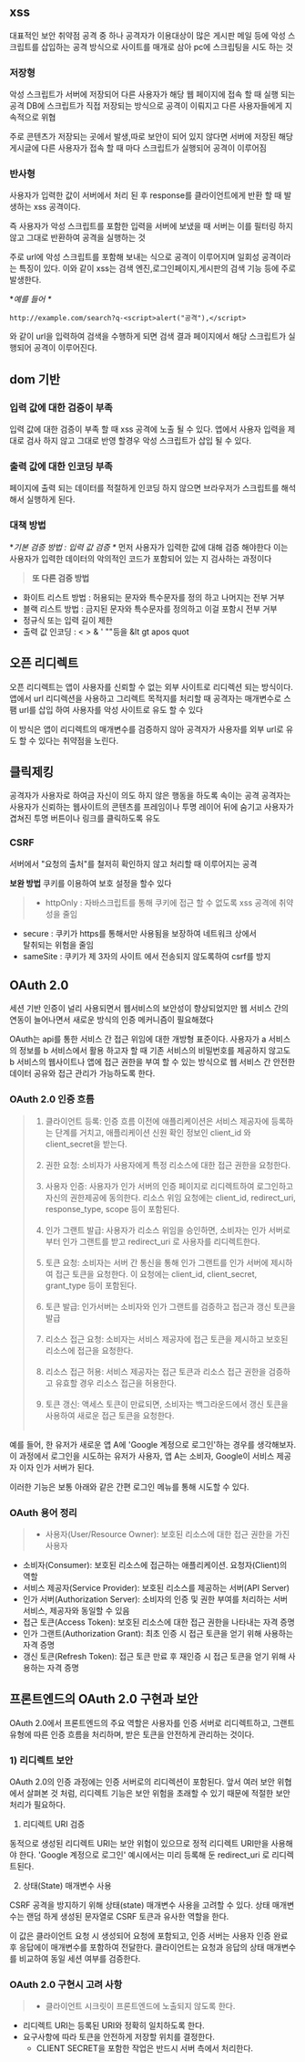 <h2 id="xss">xss</h2>
<p>대표적인 보안 취약점 공격 중 하나 공격자가 이용대상이 많은 게시판 메일 등에 악성 스크립트를 삽입하는 공격 방식으로 사이트를 매개로 삼아 pc에 스크립팅을 시도 하는 것 </p>
<h3 id="저장형">저장형</h3>
<p>악성 스크립트가 서버에 저장되어 다른 사용자가 해당 웹 페이지에 접속 할 때 실행 되는 공격
DB에 스크립트가 직접 저장되는 방식으로 공격이 이뤄지고 다른 사용자들에게 지속적으로 위협</p>
<p>주로 콘텐츠가 저장되는 곳에서 발생,따로 보안이 되어 있지 않다면 서버에 저장된
해당 게시글에 다른 사용자가 접속 할 때 마다 스크립트가 실행되어 공격이 이루어짐</p>
<h3 id="반사형">반사형</h3>
<p>사용자가 입력한 값이 서버에서 처리 된 후 response를 클라이언트에게 반환 할 때
발생하는 xss 공격이다.</p>
<p>즉 사용자가 악성 스크립트를 포함한 입력을 서버에 보냈을 때 
서버는 이를 필터링 하지 않고 그대로 반환하여 공격을 실행하는 것</p>
<p>주로 url에 악성 스크립트를 포함해 보내는 식으로 공격이 이루어지며 일회성 공격이라는 특징이 있다. 이와 같이 xss는 검색 엔진,로그인페이지,게시판의 검색 기능 등에 주로 발생한다.</p>
<p>*<em>예를 들어 *</em></p>
<pre><code>http://example.com/search?q-&lt;script&gt;alert(&quot;공격&quot;),&lt;/script&gt;</code></pre><p>와 같이 url을 입력하여 검색을 수행하게 되면 
검색 결과 페이지에서 해당 스크립트가 실행되어 공격이 이루어진다.</p>
<h2 id="dom-기반">dom 기반</h2>
<h3 id="입력-값에-대한-검증이-부족">입력 값에 대한 검증이 부족</h3>
<p>입력 값에 대한 검증이 부족 할 때 xss 공격에 노출 될 수 있다. 앱에서 사용자 입력을 
제대로 검사 하지 않고 그대로 반영 할경우 악성 스크립트가 삽입 될 수 있다.</p>
<h3 id="출력-값에-대한-인코딩-부족">출력 값에 대한 인코딩 부족</h3>
<p>페이지에 출력 되는 데이터를 적절하게 인코딩 하지 않으면
브라우저가 스크립트를 해석해서 실행하게 된다.</p>
<h3 id="대책-방법">대책 방법</h3>
<p>*<em>기본 검증 방법 : 입력 값 검증 *</em>
먼저 사용자가 입력한 값에 대해 검증 해야한다 
이는 사용자가 입력한 데이터의 악의적인 코드가 포함되어 있는 지 검사하는 과정이다</p>
<blockquote>
<p><strong>또 다른 검증 방법</strong></p>
</blockquote>
<ul>
<li>화이트 리스트 방법 : 허용되는 문자와 특수문자를 정의 하고 나머지는 전부 거부</li>
<li>블랙 리스트 방법 : 금지된 문자와 특수문자를 정의하고 이걸 포함시 전부 거부</li>
<li>정규식 또는 입력 길이 제한</li>
<li>출력 값 인코딩  : &lt; &gt; &amp; ' &quot;&quot;등을 &amp;lt gt apos quot </li>
</ul>
<h2 id="오픈-리디렉트">오픈 리디렉트</h2>
<p>오픈 리디렉트는 앱이 사용자를 신뢰할 수 없는 외부 사이트로 리디렉션 되는 방식이다.
앱에서 url 리디렉션을 사용하고 그리렉트 목적지를 처리할 때 공격자는 매개변수로
스팸 url를 삽입 하여 사용자를 악성 사이트로 유도 할 수 있다</p>
<p>이 방식은 앱이 리디렉트의 매개변수를 검증하지 않아 공격자가 사용자를 외부 url로 
유도 할 수 있다는 취약점을 노린다.</p>
<h2 id="클릭제킹">클릭제킹</h2>
<p>공격자가 사용자로 하여금 자신이 의도 하지 않은 행동을 하도록 속이는 공격
공격자는 사용자가 신뢰하는 웹사이트의 콘텐츠를 프레임이나 투명 레이어 뒤에
숨기고 사용자가 겹쳐진 투명 버튼이나 링크를 클릭하도록 유도 </p>
<h3 id="csrf">CSRF</h3>
<p>서버에서 &quot;요청의 출처&quot;를 철저히 확인하지 않고 처리할 때 이루어지는 공격</p>
<p><strong>보완 방법</strong>
쿠키를 이용하여 보호 설정을 할수 있다</p>
<blockquote>
<ul>
<li>httpOnly : 자바스크립트를 통해 쿠키에 접근 할 수 없도록 xss 공격에 취약성을 줄임</li>
</ul>
</blockquote>
<ul>
<li>secure : 쿠키가 https를 통해서만 사용됨을 보장하여 네트워크 상에서<br />탈취되는 위험을 줄임</li>
<li>sameSite : 쿠키가 제 3자의 사이트 에서 전송되지 않도록하여 csrf를 방지</li>
</ul>
<h2 id="oauth-20">OAuth 2.0</h2>
<p>세션 기반 인증이 널리 사용되면서 웹서비스의 보안성이 향상되었지만 
웹 서비스 간의 연동이 늘어나면서 새로운 방식의 인증 메커니즘이 필요해졌다</p>
<p>OAuth는 api를 통한 서비스 간 접근 위임에 대한 개방형 표준이다.
사용자가 a 서비스의 정보를 b 서비스에서 활용 하고자 할 때 기존 서비스의 비밀번호를 제공하지 않고도 b 서비스의 웹사이트나 앱에 접근 권한을 부여 할 수 있는 방식으로 
웹 서비스 간 안전한 데이터 공유와 접근 관리가 가능하도록 한다.</p>
<h3 id="oauth-20-인증-흐름">OAuth 2.0 인증 흐름</h3>
<blockquote>
<ol>
<li>클라이언트 등록: 인증 흐름 이전에 애플리케이션은 서비스 제공자에 등록하는
단계를 거치고, 애플리케이션 신원 확인 정보인 client_id 와 client_secret을 받는다.<br /><br /></li>
<li>권한 요청: 소비자가 사용자에게 특정 리소스에 대한 접근 권한을 요청한다.<br /><br /></li>
<li>사용자 인증: 사용자가 인가 서버의 인증 페이지로 리디렉트하여 로그인하고 
자신의 권한제공에 동의한다. 리소스 위임 요청에는 client_id, redirect_uri, response_type, scope 등이 포함된다.<br /><br /></li>
<li>인가 그랜트 발급: 사용자가 리소스 위임을 승인하면, 소비자는 인가 서버로부터
인가 그랜트를 받고 redirect_uri 로 사용자를 리디렉트한다.<br /><br /></li>
<li>토큰 요청: 소비자는 서버 간 통신을 통해 인가 그랜트를 인가 서버에 제시하여
접근 토큰을 요청한다. 이 요청에는 client_id, client_secret, grant_type 등이 포함된다.<br /><br /></li>
<li>토큰 발급: 인가서버는 소비자와 인가 그랜트를 검증하고 접근과 갱신 토큰을 발급<br /><br /></li>
<li>리소스 접근 요청: 소비자는 서비스 제공자에 접근 토큰을 제시하고 보호된 리소스에
접근을 요청한다.<br /><br /></li>
<li>리소스 접근 허용: 서비스 제공자는 접근 토큰과 리소스 접근 권한을 검증하고
유효할 경우 리소스 접근을 허용한다.<br /><br /></li>
<li>토큰 갱신: 액세스 토큰이 만료되면, 소비자는 백그라운드에서 갱신 토큰을 사용하여
새로운 접근 토큰을 요청한다.<br /><br /></li>
</ol>
</blockquote>
<p>예를 들어, 한 유저가 새로운 앱 A에 'Google 계정으로 로그인'하는 경우를 생각해보자. 
이 과정에서 로그인을 시도하는 유저가 사용자, 앱 A는 소비자, Google이 서비스 제공자
이자 인가 서버가 된다. </p>
<p>이러한 기능은 보통 아래와 같은 간편 로그인 메뉴를 통해 시도할 수 있다.</p>
<h3 id="oauth-용어-정리">OAuth 용어 정리</h3>
<blockquote>
<ul>
<li>사용자(User/Resource Owner): 보호된 리소스에 대한 접근 권한을 가진 사용자</li>
</ul>
</blockquote>
<ul>
<li>소비자(Consumer): 보호된 리소스에 접근하는 애플리케이션. 요청자(Client)의 역할</li>
<li>서비스 제공자(Service Provider): 보호된 리소스를 제공하는 서버(API Server)</li>
<li>인가 서버(Authorization Server): 소비자의 인증 및 권한 부여를 처리하는 서버<br />서비스, 제공자와 동일할 수 있음</li>
<li>접근 토큰(Access Token): 보호된 리소스에 대한 접근 권한을 나타내는 자격 증명</li>
<li>인가 그랜트(Authorization Grant): 최초 인증 시 접근 토큰을 얻기 위해 사용하는 자격 증명</li>
<li>갱신 토큰(Refresh Token): 접근 토큰 만료 후 재인증 시 접근 토큰을 얻기 위해 사용하는 자격 증명</li>
</ul>
<h2 id="프론트엔드의-oauth-20-구현과-보안">프론트엔드의 OAuth 2.0 구현과 보안</h2>
<p>OAuth 2.0에서 프론트엔드의 주요 역할은 사용자를 인증 서버로 리디렉트하고, 그랜트 유형에 따른 인증 흐름을 처리하며, 받은 토큰을 안전하게 관리하는 것이다.</p>
<h3 id="1-리디렉트-보안">1) 리디렉트 보안</h3>
<p>OAuth 2.0의 인증 과정에는 인증 서버로의 리디렉션이 포함된다. 앞서 여러 보안 위협에서 살펴본 것 처럼, 리디렉트 기능은 보안 위험을 초래할 수 있기 때문에 적절한 보안 처리가 필요하다.</p>
<ol>
<li>리디렉트 URI 검증</li>
</ol>
<p>동적으로 생성된 리디렉트 URI는 보안 위험이 있으므로 정적 리디렉트 URI만을 사용해야 한다.
'Google 계정으로 로그인' 예시에서는 미리 등록해 둔 redirect_uri 로 리디렉트된다.</p>
<ol start="2">
<li>상태(State) 매개변수 사용</li>
</ol>
<p>CSRF 공격을 방지하기 위해 상태(state) 매개변수 사용을 고려할 수 있다. 상태 매개변수는
랜덤 하게 생성된 문자열로 CSRF 토큰과 유사한 역할을 한다.</p>
<p>이 값은 클라이언트 요청 시 생성되어 요청에 포함되고, 인증 서버는 사용자 인증 완료 후 응답에이 매개변수를 포함하여 전달한다. 클라이언트는 요청과 응답의 상태 매개변수를 비교하여 동일 세션 여부를 검증한다.</p>
<h3 id="oauth-20-구현시-고려-사항">OAuth 2.0 구현시 고려 사항</h3>
<blockquote>
<ul>
<li>클라이언트 시크릿이 프론트엔드에 노출되지 않도록 한다.</li>
</ul>
</blockquote>
<ul>
<li>리디렉트 URI는 등록된 URI와 정확히 일치하도록 한다.</li>
<li>요구사항에 따라 토큰을 안전하게 저장할 위치를 결정한다.<ul>
<li>CLIENT SECRET을 포함한 작업은 반드시 서버 측에서 처리한다.</li>
</ul>
</li>
</ul>